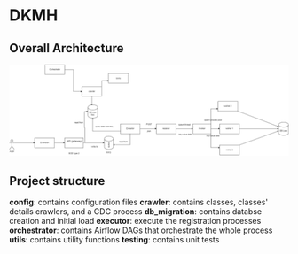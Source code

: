 
# DKMH

## Overall Architecture

![Overall Architecture](dkmh.drawio.png)

## Project structure

**config**: contains configuration files
**crawler**: contains classes, classes' details crawlers, and a CDC process
**db_migration**: contains databse creation and initial load
**executor**: execute the registration processes    
**orchestrator**: contains Airflow DAGs that orchestrate the whole process
**utils**: contains utility functions
**testing**: contains unit tests